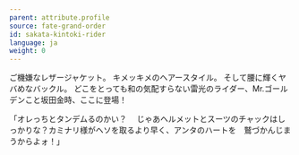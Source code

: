 ```yaml
---
parent: attribute.profile
source: fate-grand-order
id: sakata-kintoki-rider
language: ja
weight: 0
---
```


ご機嫌なレザージャケット。
キメッキメのヘアースタイル。
そして腰に輝くヤバめなバックル。
どこをとっても和の気配すらない雷光のライダー、Mr.ゴールデンこと坂田金時、ここに登場！

「オレっちとタンデムるのかい？
　じゃあヘルメットとスーツのチャックはしっかりな？カミナリ様がヘソを取るより早く、アンタのハートを　鷲づかんじまうからよォ！」
